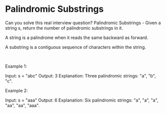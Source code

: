 # Palindromic Substrings

Can you solve this real interview question? Palindromic Substrings - Given a string s, return the number of palindromic substrings in it.

A string is a palindrome when it reads the same backward as forward.

A substring is a contiguous sequence of characters within the string.

 

Example 1:


Input: s = "abc"
Output: 3
Explanation: Three palindromic strings: "a", "b", "c".


Example 2:


Input: s = "aaa"
Output: 6
Explanation: Six palindromic strings: "a", "a", "a", "aa", "aa", "aaa".